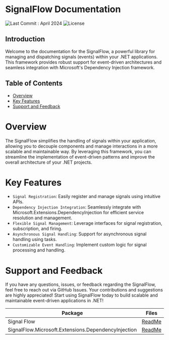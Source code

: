 # SignalFlow Documentation

![Last Commit : April 2024](https://img.shields.io/badge/last_commit-april_2024-blue)
![License](https://img.shields.io/badge/License-MIT-green)

## Introduction

Welcome to the documentation for the SignalFlow, a powerful library for managing and
dispatching signals (events) within your .NET applications. This framework provides robust support for event-driven
architectures and seamless integration with Microsoft's Dependency Injection framework.

## Table of Contents

- [Overview](#overview)
- [Key Features](#features)
- [Support and Feedback](#support)

# <a id="overview"/> Overview

The SignalFlow simplifies the handling of signals within your application, allowing you to
decouple components and manage interactions in a more scalable and maintainable way. By leveraging this framework, you
can streamline the implementation of event-driven patterns and improve the overall architecture of your .NET projects.

# <a id="features"/> Key Features
* `Signal Registration`: Easily register and manage signals using intuitive APIs.
* `Dependency Injection Integration`: Seamlessly integrate with Microsoft.Extensions.DependencyInjection for efficient service resolution and management.
* `Flexible Signal Management`: Leverage interfaces for signal registration, subscription, and firing.
* `Asynchronous Signal Handling`: Support for asynchronous signal handling using tasks.
* `Customizable Event Handling`: Implement custom logic for signal processing and handling.


# <a id="support"/> Support and Feedback
If you have any questions, issues, or feedback regarding the SignalFlow, feel free to reach out via GitHub Issues. Your contributions and suggestions are highly appreciated!
Start using SignalFlow today to build scalable and maintainable event-driven applications in .NET!

| Package | Files |
|----------|----------|
| Signal Flow  | [ReadMe](https://github.com/jassus213/SignalFlow/tree/main/SignalFlow) |
| SignalFlow.Microsoft.Extensions.DependencyInjection | [ReadMe](https://github.com/jassus213/SignalFlow/tree/main/SignalFlow.Microsoft.Extensions.DependencyInjection) |
